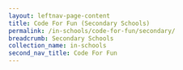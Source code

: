 ```yaml
---
layout: leftnav-page-content
title: Code For Fun (Secondary Schools)
permalink: /in-schools/code-for-fun/secondary/
breadcrumb: Secondary Schools
collection_name: in-schools
second_nav_title: Code For Fun
---
```

